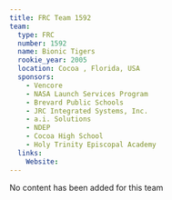 ```yaml
---
title: FRC Team 1592
team:
  type: FRC
  number: 1592
  name: Bionic Tigers
  rookie_year: 2005
  location: Cocoa , Florida, USA
  sponsors:
    - Vencore
    - NASA Launch Services Program
    - Brevard Public Schools
    - JRC Integrated Systems, Inc.
    - a.i. Solutions
    - NDEP
    - Cocoa High School
    - Holy Trinity Episcopal Academy
  links:
    Website: 
---
```

No content has been added for this team